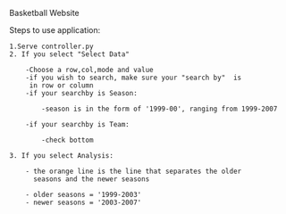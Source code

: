 Basketball Website


    

Steps to use application:
    
    1.Serve controller.py
    2. If you select "Select Data"
        
        -Choose a row,col,mode and value
        -if you wish to search, make sure your "search by"  is
         in row or column
        -if your searchby is Season:
        
            -season is in the form of '1999-00', ranging from 1999-2007
            
        -if your searchby is Team:
            
            -check bottom
    
    3. If you select Analysis:
        
        - the orange line is the line that separates the older
          seasons and the newer seasons
          
        - older seasons = '1999-2003'
        - newer seasons = '2003-2007'
        